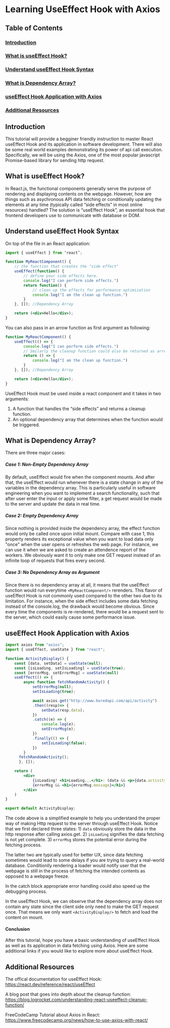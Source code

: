 # Learning UseEffect Hook with Axios

## Table of Contents
### [Introduction](Introduction-1)
### [What is useEffect Hook?](What-is-UseEffect-Hook?-1)
### [Understand useEffect Hook Syntax](Understand-useEffect-Hook-Syntax-1)
### [What is Dependency Array?](What-is-Dependency-Array?-1)
### [useEffect Hook Application with Axios](useEffect-Hook-Application-with-Axios-1)
### [Additional Resources](Additional-Resources-1)

## Introduction
This tutorial will provide a begginer friendly instruction to master React useEffect Hook and its application in software development. There will also be some real world examples demonstrating its power of api call execution. Specifically, we will be using the Axios, one of the most popular javascript Promise-based library for sending http request.

## What is useEffect Hook?
In React.js, the functional components generally serve the purpose of rendering and displaying contents on the webpage. However, how are things such as asychronous API data fetching or conditionally updating the elements at any time (typically called “side effects” in most online resources) handled? The solution is “useEffect Hook”, an essential hook that frontend developers use to communicate with database or DOM. 

## Understand useEffect Hook Syntax

On top of the file in an React application:
```jsx
import { useEffect } from ‘react’;
```

``` jsx
function MyReactComponent() {
    // the function that creates the "side effect"
    useEffect(function() {
        // define your side effects here.
        console.log("I can perform side effects.")
        return function() {
            // clean up the effects for performance optimization
            console.log("I am the clean up function.")
        }
    }, []); //Dependency Array

    return (<div>Hello</div>);
}
```
You can also pass in an arrow function as first argument as following:
```jsx
function MyReactComponent() {
    useEffect(() => {
        console.log("I can perform side effects.")
        // Smilarly the cleanup function could also be returned as arrow function.
        return () => {
            console.log("I am the clean up function.")
        }
    }, []); //Dependency Array

    return (<div>Hello</div>);
}
```

UseEffect Hook must be used inside a react component and it takes in two arguments:
1.	A function that handles the “side effects” and returns a cleanup function.
2.	An optional dependency array that determines when the function would be triggered. 

## What is Dependency Array?
There are three major cases:
##### Case 1: Non-Empty Dependency Array
 By default, useEffect would fire when the component mounts. And after that, the useEffect would run whenever there is a state change in any of the variables in the dependency array. This is particularly useful in software engineering when you want to implement a search functionality, such that after user enter the input or apply some filter, a get request would be made to the server and update the data in real time. 

##### Case 2: Empty Dependency Array
Since nothing is provided inside the dependency array, the effect function would only be called once upon initial mount. Compare with case 1, this property renders its exceptional value when you want to load data only "once" when the user opens or refreshes the web page. For instance, we can use it when we are asked to create an attendence report of the workers. We obviously want it to only make one GET request instead of an infinite loop of requests that fires every second.

##### Case 3: No Dependency Array as Argument 
Since there is no dependency array at all,  it means that the useEffect function would run everytime ```<MyReactComponent/>``` rerenders. This flavor of useEffect Hook is not commonly used compared to the other two due to its limitation. For instance, when the side effect includes some data fetching instead of the console.log, the drawback would become obvious. Since every time the components is re-rendered, there would be a request sent to the server, which could easily cause some performance issue. 

## useEffect Hook Application with Axios

```jsx
import axios from "axios";
import { useEffect, useState } from "react";

function ActivityDisplay() {
    const [data, setData] = useState(null);
    const [isLoading, setIsLoading] = useState(true);
    const [errorMsg, setErrorMsg] = useState(null)
    useEffect(() => {
        async function fetchRandomActivity() {
            setErrorMsg(null);
            setIsLoading(true);

            await axios.get("http://www.boredapi.com/api/activity")
            .then((resp)=> {
                setData(resp.data); 
            })
            .catch((e) => {
                console.log(e); 
                setErrorMsg(e);
            })
            .finally(() => {
                setIsLoading(false);
            })
        }
      fetchRandomActivity();
      }, []);

    return (
        <div>
            {isLoading? <h1>Loading...</h1>: (data && <p>{data.activity}</p>)}
            {errorMsg && <h1>{errorMsg.message}</h1>}
        </div>
    )
}

export default ActivityDisplay;
```
The code above is a simplified example to help you understand the proper way of making Http request to the server through useEffect Hook. Notice that we first declared three states: 1\) ```data``` obviously store the data in the http response after calling axios.get. 2\) ```isLoading``` signifies the data fetching is not yet complete. 3\) ```errorMsg``` stores the potential error during the fetching process.

 The latter two are typically used for better UX, since data fetching sometimes would lead to some delays if you are trying to query a real-world database. Conditionlly rendering a loader would notify user that the webpage is still in the process of fetching the intended contents as opposed to a webpage freeze. 
 
 In the catch block appropriate error handling could also speed up the debugging process. 

 In the useEffect Hook, we can observe that the dependency array does not contain any state since the client side only need to make the GET request once. That means we only want ```<ActivityDisplay/>``` to fetch and load the content on mount. 

#### Conclusion
 After this tutorial, hope you have a basic understanding of useEffect Hook as well as its application in data fetching using Axios. Here are some additional links if you would like to explore more about useEffect Hook.

## Additional Resources
The offical documentation for useEffect Hook:
https://react.dev/reference/react/useEffect

A blog post that goes into depth about the cleanup function:
https://blog.logrocket.com/understanding-react-useeffect-cleanup-function/

FreeCodeCamp Tutorial about Axios in React:
https://www.freecodecamp.org/news/how-to-use-axios-with-react/
 